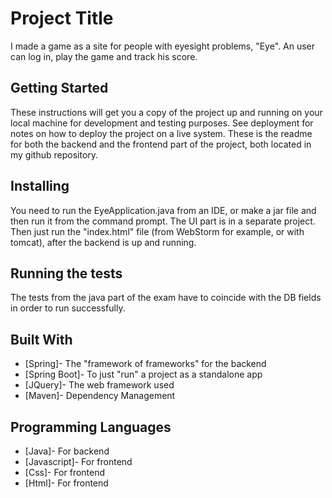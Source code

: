 # Project Title

I made a game as a site for people with eyesight problems, "Eye". An user can log in, play the game and track his score.

## Getting Started

These instructions will get you a copy of the project up and running on your local machine for development and testing purposes. See deployment for notes on how to deploy the project on a live system.
These is the readme for both the backend and the frontend part of the project, both located in my github repository.

## Installing

You need to run the EyeApplication.java from an IDE, or make a jar file and then run it from the command prompt. The UI part is in a separate project. Then just run the "index.html" file (from WebStorm for example, or with tomcat), after the backend is up and running.

## Running the tests

The tests from the java part of the exam have to coincide with the DB fields in order to run successfully.

## Built With

* [Spring]- The "framework of frameworks" for the backend
* [Spring Boot]- To just "run" a project as a standalone app
* [JQuery]- The web framework used
* [Maven]- Dependency Management

## Programming Languages

* [Java]- For backend
* [Javascript]- For frontend
* [Css]- For frontend
* [Html]- For frontend
